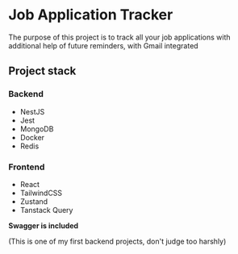 # Job Application Tracker

The purpose of this project is to track all your job applications with additional help of future reminders, with Gmail integrated

## Project stack

### Backend
* NestJS
* Jest
* MongoDB
* Docker
* Redis

### Frontend
* React
* TailwindCSS
* Zustand
* Tanstack Query

**Swagger is included**

(This is one of my first backend projects, don't judge too harshly)

